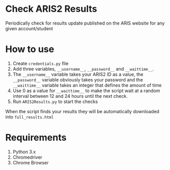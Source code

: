# Check ARIS2 Results
Periodically check for results update published on the ARIS website for any given account/student


# How to use

1. Create `credentials.py` file
2. Add three variables, `__username__`, `__password__` and `__waittime__`.
3. The `__username__` variable takes your ARIS2 ID as a value, the `__password__` variable obviously takes your password and the `__waittime__` variable takes an integer that defines the amount of time
4. Use 0 as a value for `__waittime__` to make the script wait at a random interval between 12 and 24 hours until the next check.
5. Run `ARIS2Results.py` to start the checks

When the script finds your results they will be automatically downloaded into `full_results.html`

# Requirements

1. Python 3.x
2. Chromedriver
3. Chrome Browser
